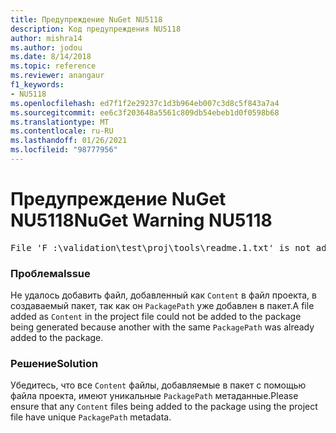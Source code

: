 ```yaml
---
title: Предупреждение NuGet NU5118
description: Код предупреждения NU5118
author: mishra14
ms.author: jodou
ms.date: 8/14/2018
ms.topic: reference
ms.reviewer: anangaur
f1_keywords:
- NU5118
ms.openlocfilehash: ed7f1f2e29237c1d3b964eb007c3d8c5f843a7a4
ms.sourcegitcommit: ee6c3f203648a5561c809db54ebeb1d0f0598b68
ms.translationtype: MT
ms.contentlocale: ru-RU
ms.lasthandoff: 01/26/2021
ms.locfileid: "98777956"
---
```

# <a name="nuget-warning-nu5118"></a><span data-ttu-id="aaf08-103">Предупреждение NuGet NU5118</span><span class="sxs-lookup"><span data-stu-id="aaf08-103">NuGet Warning NU5118</span></span>
<pre>File 'F :\validation\test\proj\tools\readme.1.txt' is not added because the package already contains file 'tools\readme.txt'</pre>

### <a name="issue"></a><span data-ttu-id="aaf08-104">Проблема</span><span class="sxs-lookup"><span data-stu-id="aaf08-104">Issue</span></span>

<span data-ttu-id="aaf08-105">Не удалось добавить файл, добавленный как `Content` в файл проекта, в создаваемый пакет, так как он `PackagePath` уже добавлен в пакет.</span><span class="sxs-lookup"><span data-stu-id="aaf08-105">A file added as `Content` in the project file could not be added to the package being generated because another with the same `PackagePath` was already added to the package.</span></span>


### <a name="solution"></a><span data-ttu-id="aaf08-106">Решение</span><span class="sxs-lookup"><span data-stu-id="aaf08-106">Solution</span></span>

<span data-ttu-id="aaf08-107">Убедитесь, что все `Content` файлы, добавляемые в пакет с помощью файла проекта, имеют уникальные `PackagePath` метаданные.</span><span class="sxs-lookup"><span data-stu-id="aaf08-107">Please ensure that any `Content` files being added to the package using the project file have unique `PackagePath` metadata.</span></span>

